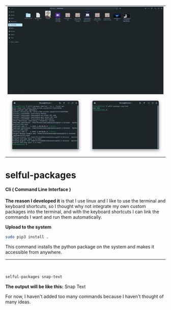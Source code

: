 <div align="center">
  <table style="width: 100%;">
    <tr>
      <td colspan="2" align="center">
        <img src="result.png" alt="Result" style="width: 100%;">
      </td>
    </tr>
    <tr>
      <td align="center">
        <img src="download.png" alt="Download" style="width: 100%;">
      </td>
      <td align="center">
        <img src="preview.jpg" alt="Preview" style="width: 100%;">
      </td>
    </tr>
  </table>
</div>







# selful-packages


#### Cli ( Command Line Interface ) 

**The reason I developed it** is that I use linux and I like to use the terminal and keyboard shortcuts, so I thought why not integrate my own custom packages into the terminal, and with the keyboard shortcuts I can link the commands I want and run them automatically.

**Upload to the system**
```bash
sudo pip3 install .
```

This command installs the python package on the system and makes it accessible from anywhere.

<hr><br>

```bash
selful-packages snap-text
```



**The output will be like this:** Snap Text

For now, I haven't added too many commands because I haven't thought of many ideas.

